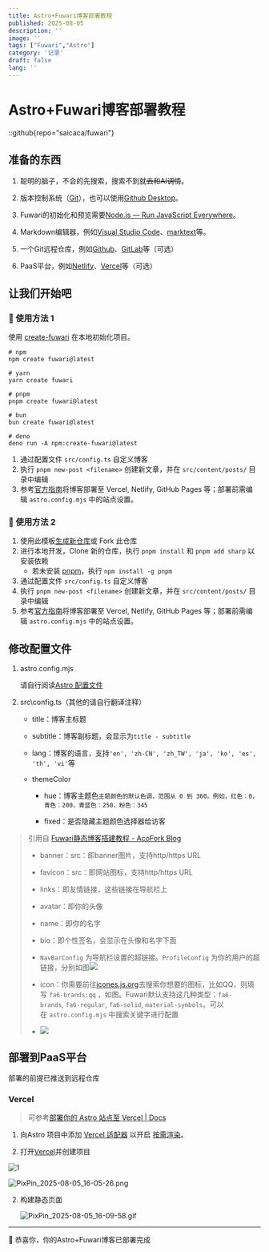 ```yaml
---
title: Astro+Fuwari博客部署教程
published: 2025-08-05
description: ''
image: ''
tags: ["Fuwari","Astro"]
category: '记录'
draft: false 
lang: ''
---
```


# Astro+Fuwari博客部署教程

::github{repo="saicaca/fuwari"}

## 准备的东西

1. 聪明的脑子，不会的先搜索，搜索不到就~~去和AI调情~~。

2. 版本控制系统（[Git](https://git-scm.com/)），也可以使用[Github Desktop](https://github.com/apps/desktop)。

3. Fuwari的初始化和预览需要[Node.js — Run JavaScript Everywhere](https://nodejs.org/zh-cn)。

4. Markdown编辑器，例如[Visual Studio Code](https://code.visualstudio.com/)、[marktext](https://github.com/marktext/marktext)等。

5. 一个Git远程仓库，例如[Github](https://github.com/)、[GitLab](https://gitlab.com/)等（可选）

6. PaaS平台，例如[Netlify](https://www.netlify.com/)、[Vercel](https://vercel.com/)等（可选）

## 让我们开始吧

### 🚀 使用方法 1

使用 [create-fuwari](https://github.com/L4Ph/create-fuwari) 在本地初始化项目。

```shell
# npm
npm create fuwari@latest

# yarn
yarn create fuwari

# pnpm
pnpm create fuwari@latest

# bun
bun create fuwari@latest

# deno
deno run -A npm:create-fuwari@latest
```

1. 通过配置文件 `src/config.ts` 自定义博客
2. 执行 `pnpm new-post <filename>` 创建新文章，并在 `src/content/posts/` 目录中编辑
3. 参考[官方指南](https://docs.astro.build/zh-cn/guides/deploy/)将博客部署至 Vercel, Netlify, GitHub Pages 等；部署前需编辑 `astro.config.mjs` 中的站点设置。

### 🚀 使用方法 2

1. 使用此模板[生成新仓库](https://github.com/saicaca/fuwari/generate)或 Fork 此仓库
2. 进行本地开发，Clone 新的仓库，执行 `pnpm install` 和 `pnpm add sharp` 以安装依赖
   - 若未安装 [pnpm](https://pnpm.io/)，执行 `npm install -g pnpm`
3. 通过配置文件 `src/config.ts` 自定义博客
4. 执行 `pnpm new-post <filename>` 创建新文章，并在 `src/content/posts/` 目录中编辑
5. 参考[官方指南](https://docs.astro.build/zh-cn/guides/deploy/)将博客部署至 Vercel, Netlify, GitHub Pages 等；部署前需编辑 `astro.config.mjs` 中的站点设置。

## 修改配置文件

1. astro.config.mjs
   
   请自行阅读[Astro 配置文件](https://docs.astro.build/zh-cn/reference/configuration-reference/)

2. src\config.ts（其他的请自行翻译注释）
   
   - title：博客主标题
   
   - subtitle：博客副标题，会显示为`title - subtitle`
   
   - lang：博客的语言，支持`'en', 'zh-CN', 'zh_TW', 'ja', 'ko', 'es', 'th', 'vi'`等
   
   - themeColor
     
     - hue：博客主题色`主题颜色的默认色调，范围从 0 到 360。例如，红色：0，青色：200，青蓝色：250，粉色：345`
     
     - fixed：是否隐藏主题颜色选择器给访客

> 引用自 [Fuwari静态博客搭建教程 - AcoFork Blog](https://2x.nz/posts/fuwari/#%E6%94%B9%E5%86%99fuwari%E7%9A%84%E5%9F%BA%E6%9C%AC%E4%BF%A1%E6%81%AF%E5%B9%B6%E4%B8%94%E6%B8%85%E7%90%86%E5%A4%9A%E4%BD%99%E6%96%87%E4%BB%B6)
> 
> - banner：src：即banner图片，支持http/https URL
> 
> - favicon：src：即网站图标，支持http/https URL
> 
> - links：即友情链接，这些链接在导航栏上
> 
> - avatar：即你的头像
> 
> - name：即你的名字
> 
> - bio：即个性签名，会显示在头像和名字下面
> 
> - `NavBarConfig` 为导航栏设置的超链接。`ProfileConfig` 为你的用户的超链接，分别如图![](https://2x.nz/_astro/2024-10-15-17-49-30-image.Bgbcm3ir_Z11HHCr.webp)
> 
> - icon：你需要前往[icones.js.org](https://icones.js.org/)去搜索你想要的图标，比如QQ，则填写 `fa6-brands:qq` ，如图。Fuwari默认支持这几种类型：`fa6-brands`, `fa6-regular`, `fa6-solid`, `material-symbols`。可以在 `astro.config.mjs` 中搜索关键字进行配置
> 
> - ![](https://2x.nz/_astro/1ef05530-10fd-4301-af4e-21ddadf18605.Cgm9cqNT_ZX51Gn.webp)

## 部署到PaaS平台

部署的前提已推送到远程仓库

### Vercel

> 可参考[部署你的 Astro 站点至 Vercel | Docs](https://docs.astro.build/zh-cn/guides/deploy/vercel/)

1. 向Astro 项目中添加 [Vercel 适配器](https://docs.astro.build/zh-cn/guides/integrations-guide/vercel/) 以开启 [按需渲染](https://docs.astro.build/zh-cn/guides/on-demand-rendering/)。

2. 打开[Vercel](https://vercel.com/dashboard)并创建项目

![1](https://img.acmsz.top/Blog/favicon/1.jpg)

![PixPin_2025-08-05_16-05-26.png](https://img.acmsz.top/Blog/favicon/2.jpg)

2. 构建静态页面
   
   ![PixPin_2025-08-05_16-09-58.gif](https://img.acmsz.top/Blog/favicon/3.gif)

---

🎉 恭喜你，你的Astro+Fuwari博客已部署完成
